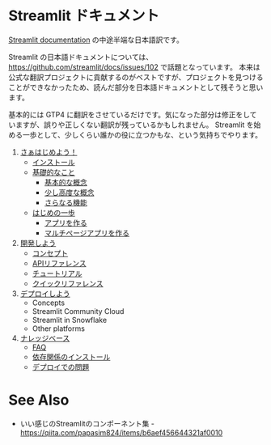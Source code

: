 # Streamlit ドキュメント

[Streamlit documentation](https://docs.streamlit.io/) の中途半端な日本語訳です。    

Streamlit の日本語ドキュメントについては、https://github.com/streamlit/docs/issues/102 で話題となっています。
本来は公式な翻訳プロジェクトに貢献するのがベストですが、プロジェクトを見つけることができなかったため、読んだ部分を日本語ドキュメントとして残そうと思います。

基本的には GTP4 に翻訳をさせているだけです。気になった部分は修正をしていますが、誤りや正しくない翻訳が残っているかもしれません。
Streamlit を始める一歩として、少しくらい誰かの役に立つかもな、という気持ちでやります。

1. [さぁはじめよう！](/contents/get-started)
   + [インストール](/contents/get-started/installation.md)
   + [基礎的なこと](/contents/get-started/fundamentals/)
       - [基本的な概念](/contents/get-started/fundamentals/main-concepts.md)
       - [少し高度な概念](/contents/get-started/fundamentals/advanced-concepts.md)
       - [さらなる機能](/contents/get-started/fundamentals/additional-features.md)
   + [はじめの一歩](/contents/get-started/tutorials)
       -  [アプリを作る](/contents/get-started/tutorials/create-an-app.md)
       -  [マルチページアプリを作る](/contents/get-started/tutorials/create-a-multi-page-app.md)
2. [開発しよう](/contents/develop)
   + [コンセプト](/contents/develop/concepts)
   + [APIリファレンス](/contents/develop/api-reference)
   + [チュートリアル](/contents/develop/tutorials)
   + [クイックリファレンス](/contents/develop/quick-reference)
4. [デプロイしよう](/contents/deploy)
   + Concepts
   + Streamlit Community Cloud
   + Streamlit in Snowflake
   + Other platforms
5. [ナレッジベース](/contents/kb)
   + [FAQ](/contents/kb/FAQ)
   + [依存関係のインストール](/contents/kb/dependencies)
   + [デプロイでの問題](/contents/kb/deployments)

# See Also
+ いい感じのStreamlitのコンポーネント集 - https://qiita.com/papasim824/items/b6aef456644321af0010
